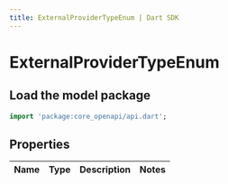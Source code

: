 ```yaml
---
title: ExternalProviderTypeEnum | Dart SDK
---
```


# ExternalProviderTypeEnum

## Load the model package
```dart
import 'package:core_openapi/api.dart';
```

## Properties
Name | Type | Description | Notes
------------ | ------------- | ------------- | -------------




